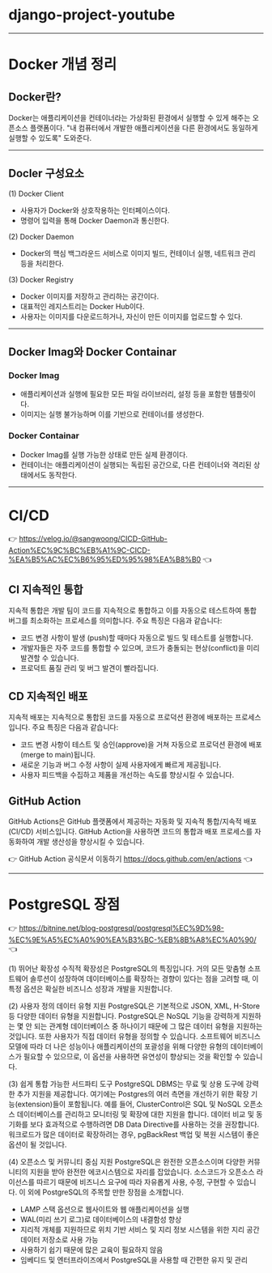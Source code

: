 # django-project-youtube

---

# Docker 개념 정리

## Docker란?
Docker는 애플리케이션을 컨테이너라는 가상화된 환경에서 실행할 수 있게 해주는 오픈소스 플랫폼이다.
"내 컴퓨터에서 개발한 애플리케이션을 다른 환경에서도 동일하게 실행할 수 있도록" 도와준다.

---

## Docler 구성요소

(1) Docker Client
- 사용자가 Docker와 상호작용하는 인터페이스이다.
- 명령어 입력을 통해 Docker Daemon과 통신한다.

(2) Docker Daemon
- Docker의 핵심 백그라운드 서비스로 이미지 빌드, 컨테이너 실행, 네트워크 관리 등을 처리한다.

(3) Docker Registry
- Docker 이미지를 저장하고 관리하는 공간이다.
- 대표적인 레지스트리는 Docker Hub이다.
- 사용자는 이미지를 다운로드하거나, 자신이 만든 이미지를 업로드할 수 있다.

---

## Docker Imag와 Docker Containar

### Docker Imag
- 애플리케이션과 실행에 필요한 모든 파일 라이브러리, 설정 등을 포함한 템플릿이다.
- 이미지는 실행 불가능하며 이를 기반으로 컨테이너를 생성한다.

### Docker Containar
- Docker Imag를 실행 가능한 상태로 만든 실제 환경이다.
- 컨테이너는 애플리케이션이 실행되는 독립된 공간으로, 다른 컨테이너와 격리된 상태에서도 동작한다.

---

# CI/CD

👉 https://velog.io/@sangwoong/CICD-GitHub-Action%EC%9C%BC%EB%A1%9C-CICD-%EA%B5%AC%EC%B6%95%ED%95%98%EA%B8%B0 👈

## CI 지속적인 통합
지속적 통합은 개발 팀이 코드를 지속적으로 통합하고 이를 자동으로 테스트하여 통합 버그를 최소화하는 프로세스를 의미합니다. 주요 특징은 다음과 같습니다:
- 코드 변경 사항이 발생 (push)할 때마다 자동으로 빌드 및 테스트를 실행합니다.
- 개발자들은 자주 코드를 통합할 수 있으며, 코드가 충돌되는 현상(conflict)을 미리 발견할 수 있습니다.
- 프로덕트 품질 관리 및 버그 발견이 빨라집니다.

## CD 지속적인 배포
지속적 배포는 지속적으로 통합된 코드를 자동으로 프로덕션 환경에 배포하는 프로세스입니다. 주요 특징은 다음과 같습니다:
- 코드 변경 사항이 테스트 및 승인(approve)을 거쳐 자동으로 프로덕션 환경에 배포(merge to main)됩니다.
- 새로운 기능과 버그 수정 사항이 실제 사용자에게 빠르게 제공됩니다.
- 사용자 피드백을 수집하고 제품을 개선하는 속도를 향상시킬 수 있습니다.

## GitHub Action
GitHub Actions은 GitHub 플랫폼에서 제공하는 자동화 및 지속적 통합/지속적 배포(CI/CD) 서비스입니다. GitHub Action을 사용하면 코드의 통합과 배포 프로세스를 자동화하여 개발 생산성을 향상시킬 수 있습니다.

👉 GitHub Action 공식문서 이동하기  https://docs.github.com/en/actions 👈

---

# PostgreSQL 장점

👉 https://bitnine.net/blog-postgresql/postgresql%EC%9D%98-%EC%9E%A5%EC%A0%90%EA%B3%BC-%EB%8B%A8%EC%A0%90/ 👈

(1) 뛰어난 확장성 
수직적 확장성은 PostgreSQL의 특징입니다. 거의 모든 맞춤형 소프트웨어 솔루션이 성장하여 데이터베이스를 확장하는 경향이 있다는 점을 고려할 때, 이 특정 옵션은 확실한 비즈니스 성장과 개발을 지원합니다.

(2) 사용자 정의 데이터 유형 지원
PostgreSQL은 기본적으로 JSON, XML, H-Store 등 다양한 데이터 유형을 지원합니다. PostgreSQL은 NoSQL 기능을 강력하게 지원하는 몇 안 되는 관계형 데이터베이스 중 하나이기 때문에 그 많은 데이터 유형을 지원하는 것입니다. 또한 사용자가 직접 데이터 유형을 정의할 수 있습니다. 소프트웨어 비즈니스 모델에 따라 더 나은 성능이나 애플리케이션의 포괄성을 위해 다양한 유형의 데이터베이스가 필요할 수 있으므로, 이 옵션을 사용하면 유연성이 향상되는 것을 확인할 수 있습니다.

(3) 쉽게 통합 가능한 서드파티 도구 
PostgreSQL DBMS는 무료 및 상용 도구에 강력한 추가 지원을 제공합니다. 여기에는 Postgres의 여러 측면을 개선하기 위한 확장 기능(extension)들이 포함됩니다. 예를 들어, ClusterControl은 SQL 및 NoSQL 오픈소스 데이터베이스를 관리하고 모니터링 및 확장에 대한 지원을 합니다. 데이터 비교 및 동기화를 보다 효과적으로 수행하려면 DB Data Directive를 사용하는 것을 권장합니다. 워크로드가 많은 데이터로 확장하려는 경우, pgBackRest 백업 및 복원 시스템이 좋은 옵션이 될 것입니다.

(4) 오픈소스 및 커뮤니티 중심 지원
PostgreSQL은 완전한 오픈소스이며 다양한 커뮤니티의 지원을 받아 완전한 에코시스템으로 자리를 잡았습니다. 소스코드가 오픈소스 라이선스를 따르기 때문에 비즈니스 요구에 따라 자유롭게 사용, 수정, 구현할 수 있습니다.
이 외에 PostgreSQL의 주목할 만한 장점을 소개합니다.
- LAMP 스택 옵션으로 웹사이트와 웹 애플리케이션을 실행
- WAL(미리 쓰기 로그)로 데이터베이스의 내결함성 향상
- 지리적 개체를 지원하므로 위치 기반 서비스 및 지리 정보 시스템을 위한 지리 공간 데이터 저장소로 사용 가능
- 사용하기 쉽기 때문에 많은 교육이 필요하지 않음
- 임베디드 및 엔터프라이즈에서 PostgreSQL을 사용할 때 간편한 유지 및 관리